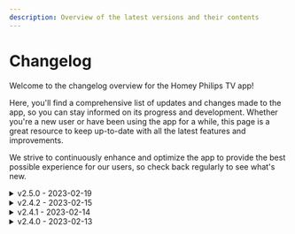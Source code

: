 ```yaml
---
description: Overview of the latest versions and their contents
---
```


# Changelog

Welcome to the changelog overview for the Homey Philips TV app!

Here, you'll find a comprehensive list of updates and changes made to the app, so you can stay informed on its progress and development. Whether you're a new user or have been using the app for a while, this page is a great resource to keep up-to-date with all the latest features and improvements.

We strive to continuously enhance and optimize the app to provide the best possible experience for our users, so check back regularly to see what's new.

<details>

<summary>v2.5.0 - 2023-02-19</summary>

**Features**

* Added more translations to the pairing process (`de`, `fr`, `it`, `sv`, `no`, `es`, `da`, `pl`)
* Improved feedback in the pairing process and handling of more edge-cases
* Added a new "Open Google Assistant with \[input]" action

</details>

<details>

<summary>v2.4.2 - 2023-02-15</summary>

#### Fixes

* Fix getting the installed apps from the device for some already installed devices

</details>

<details>

<summary>v2.4.1 - 2023-02-14</summary>

#### Features

* Refactor pairing and settings to homey compose

#### Fixes

* Fix flow card actions
* Fix flow card triggers
* Fix flow card actions autocomplete

</details>

<details>

<summary>v2.4.0 - 2023-02-13</summary>

#### Features

* Homey SDK v3 upgrade to support the latest Homey models
* New pairing views that follow Homey design standard
* Automatically resolve TV settings such as Jointspace version and authentication method
* Manually add device by ip
* Add device discovery to pairing
* Add translations for `de`, `fr`, `it`, `sv`, `no`, `es`, `da` and `pl`
* Add new `set_ambilight_mode` capability

#### Fixes

* Fix (some) pincode submit errors

</details>

